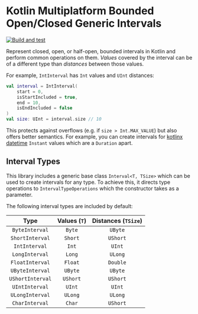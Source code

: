 # Kotlin Multiplatform Bounded Open/Closed Generic Intervals

[![Build and test](https://github.com/Whathecode/kotlinx.interval/actions/workflows/ci.yml/badge.svg)](https://github.com/Whathecode/kotlinx.interval/actions/workflows/ci.yml)

Represent closed, open, or half-open, bounded intervals in Kotlin and perform common operations on them.
_Values_ covered by the interval can be of a different type than _distances_ between those values.

For example, `IntInterval` has `Int` values and `UInt` distances:

```kotlin
val interval = IntInterval(
    start = 0,
    isStartIncluded = true,
    end = 10,
    isEndIncluded = false
)
val size: UInt = interval.size // 10
```

This protects against overflows (e.g. if `size > Int.MAX_VALUE`) but also offers better semantics.
For example, you can create intervals for [kotlinx datetime](https://github.com/Kotlin/kotlinx-datetime) `Instant` values which are a `Duration` apart.

## Interval Types

This library includes a generic base class `Interval<T, TSize>` which can be used to create intervals for any type.
To achieve this, it directs type operations to `IntervalTypeOperations` which the constructor takes as a parameter.

The following interval types are included by default:

|       Type       | Values (`T`) | Distances (`TSize`) |
|:----------------:|:------------:|:-------------------:|
|  `ByteInterval`  |    `Byte`    |       `UByte`       |
| `ShortInterval`  |   `Short`    |      `UShort`       |
|  `IntInterval`   |    `Int`     |       `UInt`        |
|  `LongInterval`  |    `Long`    |       `ULong`       |
| `FloatInterval`  |   `Float`    |      `Double`       |
| `UByteInterval`  |   `UByte`    |       `UByte`       |
| `UShortInterval` |   `UShort`   |      `UShort`       |
|  `UIntInterval`  |    `UInt`    |       `UInt`        |
| `ULongInterval`  |   `ULong`    |       `ULong`       |
|  `CharInterval`  |    `Char`    |      `UShort`       |